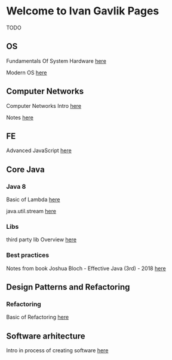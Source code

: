 # Welcome to Ivan Gavlik Pages

TODO 

## OS

Fundamentals Of System Hardware [here](https://github.com/IvanGavlik/documents/edit/gh-pages/Edx-NYUxFCS.OS.1ComputerHardwareandOperatingSystems.pdf)

Modern OS [here](https://github.com/IvanGavlik/documents/edit/gh-pages/ModernOs.pdf)

## Computer Networks

Computer Networks Intro [here](https://github.com/IvanGavlik/documents/edit/gh-pages/EdXcomputerNetwotkCourseNotes.pdf)

Notes [here](https://github.com/IvanGavlik/documents/edit/gh-pages/Computer_Networking_Notes.pdf)

## FE

Advanced JavaScript [here](https://github.com/IvanGavlik/documents/blob/gh-pages/01_java_script_advanced.pdf)


## Core Java

### Java 8

Basic of Lambda [here](https://github.com/IvanGavlik/documents/edit/gh-pages/LambdaExpressonsBasic.pdf)

java.util.stream [here](https://github.com/IvanGavlik/documents/edit/gh-pages/JavaUtilStream.pdf)

### Libs 

third party lib Overview [here](https://github.com/IvanGavlik/documents/edit/gh-pages/01_javaApiAndLibOverview.pdf)

### Best practices

Notes from book Joshua Bloch - Effective Java (3rd) - 2018 [here](https://github.com/IvanGavlik/documents/edit/gh-pages/Notes_JB-EffectiveJava(3rd)-2018.pdf)  

## Design Patterns and Refactoring

### Refactoring

Basic of Refactoring [here](https://github.com/IvanGavlik/documents/edit/gh-pages/BasicOfRefactoring.pdf)

## Software arhitecture 

Intro in process of creating software [here](https://github.com/IvanGavlik/documents/edit/gh-pages/ArtOfCreatingSoftware.pdf)

